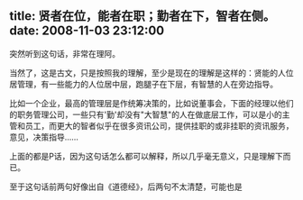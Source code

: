 title: 贤者在位，能者在职；勤者在下，智者在侧。
date: 2008-11-03 23:12:00
---

突然听到这句话，非常在理阿。

当然了，这是古文，只是按照我的理解，至少是现在的理解是这样的：贤能的人位
居管理，有一些能力的人位居中层，跑腿子在下层，有智慧的人在旁边指导。

比如一个企业，最高的管理层是作统筹决策的，比如说董事会，下面的经理以他们
的职务管理公司，一些只有&#39;勤&#39;却没有&quot;大智慧&quot;的人在做底层工作，可以是小的主
管和员工，而更大的智者似乎在很多资讯公司，提供挂职的或非挂职的资讯服务，
意见，决策指导……

上面的都是P话，因为这句话怎么都可以解释，所以几乎毫无意义，只是理解下而
已。

至于这句话前两句好像出自《道德经》，后两句不太清楚，可能也是